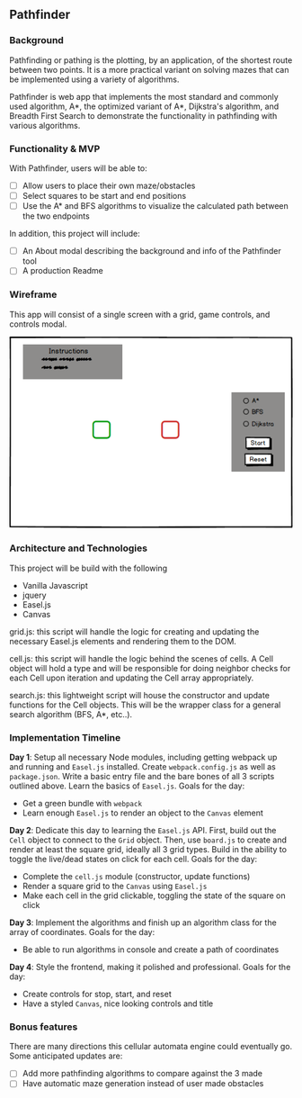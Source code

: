 ## Pathfinder

### Background

Pathfinding or pathing is the plotting, by an application, of the shortest route between two points. It is a more practical variant on solving mazes that can be implemented using a variety of algorithms.

Pathfinder is web app that implements the most standard and commonly used algorithm, A\*, the optimized variant of A\*, Dijkstra's algorithm, and Breadth First Search to demonstrate the functionality in pathfinding with various algorithms.

### Functionality & MVP  

With Pathfinder, users will be able to:

- [ ] Allow users to place their own maze/obstacles
- [ ] Select squares to be start and end positions
- [ ] Use the A\* and BFS algorithms to visualize the calculated path between the two endpoints

In addition, this project will include:

- [ ] An About modal describing the background and info of the Pathfinder tool
- [ ] A production Readme

### Wireframe

This app will consist of a single screen with a grid, game controls, and controls modal.

![Pathfinder wireframe](/docs/Pathfinderwireframe.png)

### Architecture and Technologies

This project will be build with the following

- Vanilla Javascript
- jquery
- Easel.js
- Canvas

grid.js: this script will handle the logic for creating and updating the necessary Easel.js elements and rendering them to the DOM.

cell.js: this script will handle the logic behind the scenes of cells. A Cell object will hold a type and will be responsible for doing neighbor checks for each Cell upon iteration and updating the Cell array appropriately.

search.js: this lightweight script will house the constructor and update functions for the Cell objects. This will be the  wrapper class for a general search algorithm (BFS, A\*, etc..).

### Implementation Timeline

**Day 1**: Setup all necessary Node modules, including getting webpack up and running and `Easel.js` installed.  Create `webpack.config.js` as well as `package.json`.  Write a basic entry file and the bare bones of all 3 scripts outlined above.  Learn the basics of `Easel.js`.  Goals for the day:

- Get a green bundle with `webpack`
- Learn enough `Easel.js` to render an object to the `Canvas` element

**Day 2**: Dedicate this day to learning the `Easel.js` API.  First, build out the `Cell` object to connect to the `Grid` object.  Then, use `board.js` to create and render at least the square grid, ideally all 3 grid types.  Build in the ability to toggle the live/dead states on click for each cell.  Goals for the day:

- Complete the `cell.js` module (constructor, update functions)
- Render a square grid to the `Canvas` using `Easel.js`
- Make each cell in the grid clickable, toggling the state of the square on click

**Day 3**: Implement the algorithms and finish up an algorithm class for the array of coordinates. Goals for the day:

- Be able to run algorithms in console and create a path of coordinates

**Day 4**: Style the frontend, making it polished and professional.  Goals for the day:

- Create controls for stop, start, and reset
- Have a styled `Canvas`, nice looking controls and title


### Bonus features

There are many directions this cellular automata engine could eventually go.  Some anticipated updates are:

- [ ] Add more pathfinding algorithms to compare against the 3 made
- [ ] Have automatic maze generation instead of user made obstacles
